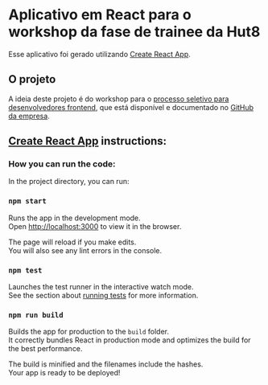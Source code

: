 # Aplicativo em React para o workshop da fase de trainee da Hut8

Esse aplicativo foi gerado utilizando [Create React App](https://github.com/facebook/create-react-app).

## O projeto

A ideia deste projeto é do workshop para o [processo seletivo para desenvolvedores frontend](https://github.com/HutEightJr/selecao-frontend/), que está disponível e documentado no [GitHub da empresa](https://github.com/HutEightJr).

## [Create React App](https://github.com/facebook/create-react-app) instructions:
### How you can run the code:

In the project directory, you can run:

### `npm start`

Runs the app in the development mode.\
Open [http://localhost:3000](http://localhost:3000) to view it in the browser.

The page will reload if you make edits.\
You will also see any lint errors in the console.

### `npm test`

Launches the test runner in the interactive watch mode.\
See the section about [running tests](https://facebook.github.io/create-react-app/docs/running-tests) for more information.

### `npm run build`

Builds the app for production to the `build` folder.\
It correctly bundles React in production mode and optimizes the build for the best performance.

The build is minified and the filenames include the hashes.\
Your app is ready to be deployed!
